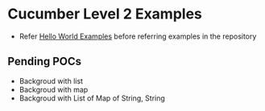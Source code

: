 # Cucumber Level 2 Examples
* Refer [Hello World Examples](https://github.com/avinashbabudonthu/unit-testing/tree/master/cucumber/hello-world#examples) before referring examples in the repository

## Pending POCs
* Backgroud with list
* Backgroud with map
* Backgroud with List of Map of String, String